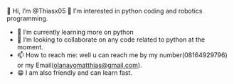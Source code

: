  👋 Hi, I’m @Thiasx05
 👀 I’m interested in python coding and robotics programming.
- 🌱 I’m currently learning more on python
- 💞️ I’m looking to collaborate on any code related to python at the moment.
- 📫 How to reach me: well u can reach me by my number(08164929796) or my Email(olanayomatthias@gmail.com).
- 😁 I am also friendly and can learn fast.
<!---
Thiasx05/Thiasx05 is a ✨ special ✨ repository because its `README.md` (this file) appears on your GitHub profile.
You can click the Preview link to take a look at your changes.
--->
